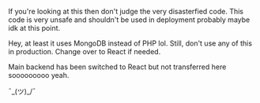 If you're looking at this then don't judge the very disasterfied code. This code is very unsafe and shouldn't be used in deployment probably maybe idk at this point.

Hey, at least it uses MongoDB instead of PHP lol. Still, don't use any of this in production. Change over to React if needed.

Main backend has been switched to React but not transferred here sooooooooo yeah.

¯\_(ツ)_/¯
